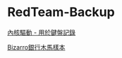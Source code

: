 # RedTeam-Backup
[內核驅動 - 用於鍵盤記錄](https://github.com/0x0021h/RedTeam-Backup/blob/main/KL-Kernel-Project-master.zip)

[Bizarro銀行木馬樣本](https://github.com/0x0021h/RedTeam-Backup/blob/main/Bizarro.zip)

